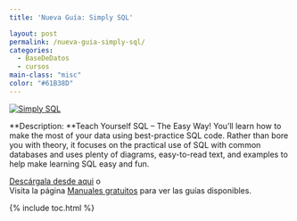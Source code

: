 ```yaml
---
title: 'Nueva Guía: Simply SQL'

layout: post
permalink: /nueva-guia-simply-sql/
categories:
  - BaseDeDatos
  - cursos
main-class: "misc"
color: "#61B38D"
---
```

[![Simply SQL][1]][2]  


**Description: **Teach Yourself SQL &#8211; The Easy Way! You&#8217;ll learn how to make the most of your data using best-practice SQL code. Rather than bore you with theory, it focuses on the practical use of SQL with common databases and uses plenty of diagrams, easy-to-read text, and examples to help make learning SQL easy and fun.

[Descárgala desde aqui][2] o  
Visita la página [Manuales gratuitos][3] para ver las guías disponibles.



 [1]: https://lh5.googleusercontent.com/-ZfWCIW0WLzc/TsbiIHxeMpI/AAAAAAAAByg/wbKLITU4u5c/s150/w_sitb13c.gif "Simply SQL"
 [2]: http://elbauldelprogramador.tradepub.com/c/pubRD.mpl?sr=oc&_t=oc:&pc;=w_sitb13/prgm.cgi
 [3]: http://bashyc.blogspot.com/p/guias-gratuitas.html

{% include toc.html %}
